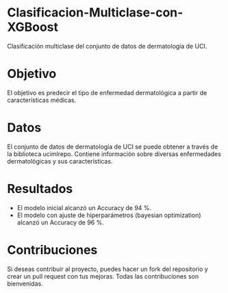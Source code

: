# Clasificacion-Multiclase-con-XGBoost
Clasificación multiclase del conjunto de datos de dermatología de UCI.

# Objetivo
El objetivo es predecir el tipo de enfermedad dermatológica a partir de características médicas.

# Datos
El conjunto de datos de dermatología de UCI se puede obtener a través de la biblioteca ucimlrepo. Contiene información sobre diversas enfermedades dermatológicas y sus características.

# Resultados
* El modelo inicial alcanzó un Accuracy de 94 %.
* El modelo con ajuste de hiperparámetros (bayesian optimization) alcanzó un Accuracy de 96 %.

# Contribuciones
Si deseas contribuir al proyecto, puedes hacer un fork del repositorio y crear un pull request con tus mejoras. Todas las contribuciones son bienvenidas.


